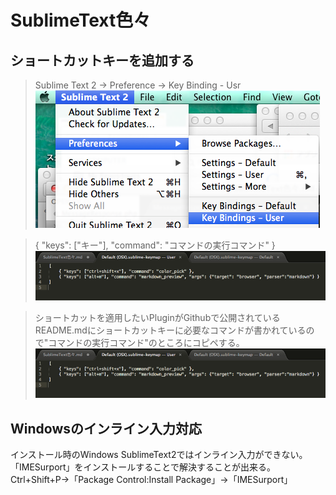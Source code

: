 # SublimeText色々

## ショートカットキーを追加する

>Sublime Text 2 -> Preference -> Key Binding - Usr  
>![ショートカットの追加](./images/sch009.png)

>{ "keys": ["キー"], "command": "コマンドの実行コマンド" }  
>![ショートカットの追加](./images/sch010.png)  

> ショートカットを適用したいPluginがGithubで公開されている  
> README.mdにショートカットキーに必要なコマンドが書かれているので"コマンドの実行コマンド"のところにコピペする。    
>![ショートカットの追加](./images/sch010.png)  


## Windowsのインライン入力対応
インストール時のWindows SublimeText2ではインライン入力ができない。
「IMESurport」をインストールすることで解決することが出来る。
Ctrl+Shift+P→「Package Control:Install Package」→「IMESurport」

